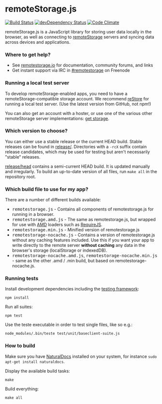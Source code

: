 # remoteStorage.js

[![Build Status](https://secure.travis-ci.org/remotestorage/remotestorage.js.png)](http://travis-ci.org/remotestorage/remotestorage.js)
[![devDependency Status](https://david-dm.org/remotestorage/remotestorage.js/dev-status.png)](https://david-dm.org/remotestorage/remotestorage.js#info=devDependencies)
[![Code Climate](https://codeclimate.com/github/remotestorage/remotestorage.js.png)](https://codeclimate.com/github/remotestorage/remotestorage.js)

remoteStorage.js is a JavaScript library for storing user data locally in the browser, as well as connecting to [remoteStorage](http://remotestorage.io) servers and syncing data across devices and applications.

### Where to get help?

* See [remotestorage.io](http://remotestorage.io/) for documentation, community forums, and links
* Get instant support via IRC in [#remotestorage](irc://irc.freenode.net:7000/remotestorage) on Freenode

### Running a local test server

To develop remoteStorage-enabled apps, you need to have a remoteStorage-compatible storage account. We recommend [reStore](https://github.com/jcoglan/restore) for running a local test server. (Use the latest version from GitHub, not npm!)

You can also get an account with a hoster, or use one of the various other remoteStorage server implementations: [get storage](http://remotestorage.io/get/).

### Which version to choose?

You can either use a stable release or the current HEAD build. Stable releases
can be found in [release/](https://github.com/remotestorage/remotestorage.js/tree/master/release/).
Directories with a `-rcX` suffix contain release candidates, which may be used
for testing but aren't necessarily "stable" releases.

[release/head](https://github.com/remotestorage/remotestorage.js/tree/master/release/head/)
contains a semi-current HEAD build. It is updated manually and irregularly. To
build an up-to-date version of all files, run `make all` in the repository
root.

### Which build file to use for my app?

There are a number of different builds available:

* <kbd>remotestorage.js</kbd> - Contains all components of remotestorage.js for running in a browser.
* <kbd>remotestorage.amd.js</kbd> - The same as remotestorage.js, but wrapped for use with [AMD](https://en.wikipedia.org/wiki/Asynchronous_module_definition) loaders such as [RequireJS](http://requirejs.org/).
* <kbd>remotestorage.min.js</kbd> - Minified version of remotestorage.js
* <kbd>remotestorage-nocache.js</kbd> - Contains a version of remotestorage.js without any caching features included. Use this if you want your app to write directly to the remote server **without caching** any data in the browser's storage (localStorage or indexedDB).
* <kbd>remotestorage-nocache.amd.js</kbd>, <kbd>remotestorage-nocache.min.js</kbd> - same as the other .amd / .min build, but based on remotestorage-nocache.js.

### Running tests

Install development dependencies including the
[testing framework](https://github.com/silverbucket/teste):

    npm install

Run all suites:

    npm test

Use the teste executable in order to test single files, like so e.g.:

    node_modules/.bin/teste test/unit/baseclient-suite.js

### How to build

Make sure you have [NaturalDocs](http://www.naturaldocs.org/) installed
on your system, for instance `sudo apt-get install naturaldocs`.

Display the available build tasks:

    make

Build everything:

    make all
